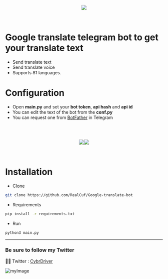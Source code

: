 <p align="center">
  <img src="https://i.postimg.cc/JhsKFcyd/image.png" />
</p>
<br>

# Google translate telegram bot to get your translate text
+ Send translate text
+ Send translate voice
+ Supports 81 languages.

# Configuration
+ Open **main.py** and set your **bot token**, **api hash** and **api id**
+ You can edit the text of the bot from the **conf.py**
+ You can request one from [BotFather](https://t.me/botfather) in Telegram

<br>
<br>
<p align="center">
  <img src="https://i.postimg.cc/x1D08tQL/image.png" /><img src="https://i.postimg.cc/wxnt55Hj/image.png" />
</p>
<br>

# Installation
+ Clone 
```bash
git clone https://github.com/RealCuf/Google-translate-bot
```
+ Requirements
```bash
pip install -r requirements.txt
```
+ Run
```bash
python3 main.py
```

<hr>

### Be sure to follow my Twitter

😶‍🌫️ Twitter : [CybrDriver](https://twitter.com/CybrDriver)

![myImage](https://media.giphy.com/media/XRB1uf2F9bGOA/giphy.gif)

